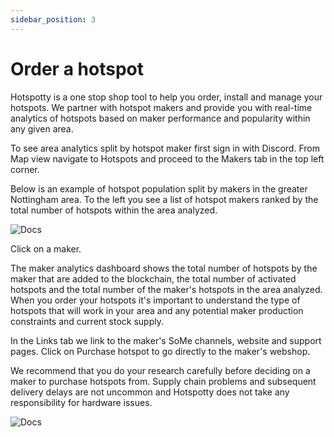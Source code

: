 ```yaml
---
sidebar_position: 3
---
```


# Order a hotspot

Hotspotty is a one stop shop tool to help you order, install and manage your hotspots. We partner with hotspot makers and provide you with real-time analytics of hotspots based on maker performance and popularity within any given area. 

To see area analytics split by hotspot maker first sign in with Discord. From Map view navigate to Hotspots and proceed to the Makers tab in the top left corner. 

Below is an example of hotspot population split by makers in the greater Nottingham area. To the left you see a list of hotspot makers ranked by the total number of hotspots within the area analyzed.  

![Docs](/img/docs/getting-started/makers-1.png)


Click on a maker. 

The maker analytics dashboard shows the total number of hotspots by the maker that are added to the blockchain, the total number of activated hotspots and the total number of the maker's hotspots in the area analyzed. When you order your hotspots it's important to understand the type of hotspots that will work in your area and any potential maker production constraints and current stock supply. 

In the Links tab we link to the maker's SoMe channels, website and support pages. Click on Purchase hotspot to go directly to the maker's webshop. 

We recommend that you do your research carefully before deciding on a maker to purchase hotspots from. Supply chain problems and subsequent delivery delays are not uncommon and Hotspotty does not take any responsibility for hardware issues.    

![Docs](/img/docs/getting-started/makers-2.png)

